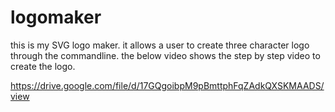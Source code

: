 # logomaker
this is my SVG logo maker.
it allows a user to create three character logo through the commandline.
the below video shows the step by step video to create the logo.

https://drive.google.com/file/d/17GQgoibpM9pBmttphFqZAdkQXSKMAADS/view
